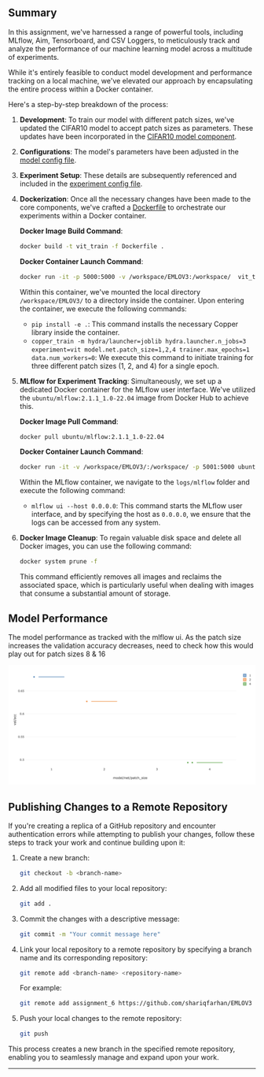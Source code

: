 ## Summary

In this assignment, we've harnessed a range of powerful tools, including MLflow, Aim, Tensorboard, and CSV Loggers, to meticulously track and analyze the performance of our machine learning model across a multitude of experiments.

While it's entirely feasible to conduct model development and performance tracking on a local machine, we've elevated our approach by encapsulating the entire process within a Docker container.

Here's a step-by-step breakdown of the process:

1. **Development**: To train our model with different patch sizes, we've updated the CIFAR10 model to accept patch sizes as parameters. These updates have been incorporated in the [CIFAR10 model component](https://github.com/shariqfarhan/EMLOV3/blob/assignment_6/copper/models/components/cifar10_dense_net.py).

2. **Configurations**: The model's parameters have been adjusted in the [model config file](https://github.com/shariqfarhan/EMLOV3/blob/assignment_6/configs/model/cifar10.yaml).

3. **Experiment Setup**: These details are subsequently referenced and included in the [experiment config file](https://github.com/shariqfarhan/EMLOV3/blob/assignment_6/configs/experiment/vit.yaml).

4. **Dockerization**: Once all the necessary changes have been made to the core components, we've crafted a [Dockerfile](https://github.com/shariqfarhan/EMLOV3/blob/assignment_6/Dockerfile) to orchestrate our experiments within a Docker container.

   **Docker Image Build Command**:
   ```bash
   docker build -t vit_train -f Dockerfile .
   ```

   **Docker Container Launch Command**:
   ```bash
   docker run -it -p 5000:5000 -v /workspace/EMLOV3:/workspace/  vit_train bash
   ```

   Within this container, we've mounted the local directory `/workspace/EMLOV3/` to a directory inside the container. Upon entering the container, we execute the following commands:

   - `pip install -e .`: This command installs the necessary Copper library inside the container.
   - `copper_train -m hydra/launcher=joblib hydra.launcher.n_jobs=3 experiment=vit model.net.patch_size=1,2,4 trainer.max_epochs=1 data.num_workers=0`: We execute this command to initiate training for three different patch sizes (1, 2, and 4) for a single epoch.

5. **MLflow for Experiment Tracking**: Simultaneously, we set up a dedicated Docker container for the MLflow user interface. We've utilized the `ubuntu/mlflow:2.1.1_1.0-22.04` image from Docker Hub to achieve this.

   **Docker Image Pull Command**:
   ```bash
   docker pull ubuntu/mlflow:2.1.1_1.0-22.04
   ```

   **Docker Container Launch Command**:
   ```bash
   docker run -it -v /workspace/EMLOV3/:/workspace/ -p 5001:5000 ubuntu/mlflow:2.1.1_1.0-22.04 bash
   ```

   Within the MLflow container, we navigate to the `logs/mlflow` folder and execute the following command:

   - `mlflow ui --host 0.0.0.0`: This command starts the MLflow user interface, and by specifying the host as `0.0.0.0`, we ensure that the logs can be accessed from any system.

6. **Docker Image Cleanup**: To regain valuable disk space and delete all Docker images, you can use the following command:

   ```bash
   docker system prune -f
   ```

   This command efficiently removes all images and reclaims the associated space, which is particularly useful when dealing with images that consume a substantial amount of storage.

## Model Performance
The model performance as tracked with the mlflow ui. As the patch size increases the validation accuracy decreases, need to check how this would play out for patch sizes 8 & 16

![Alt text](image.png)

## Publishing Changes to a Remote Repository

If you're creating a replica of a GitHub repository and encounter authentication errors while attempting to publish your changes, follow these steps to track your work and continue building upon it:

1. Create a new branch:
   ```bash
   git checkout -b <branch-name>
   ```

2. Add all modified files to your local repository:
   ```bash
   git add .
   ```

3. Commit the changes with a descriptive message:
   ```bash
   git commit -m "Your commit message here"
   ```

4. Link your local repository to a remote repository by specifying a branch name and its corresponding repository:
   ```bash
   git remote add <branch-name> <repository-name>
   ```

   For example:
   ```bash
   git remote add assignment_6 https://github.com/shariqfarhan/EMLOV3
   ```

5. Push your local changes to the remote repository:
   ```bash
   git push
   ```

This process creates a new branch in the specified remote repository, enabling you to seamlessly manage and expand upon your work.

---
